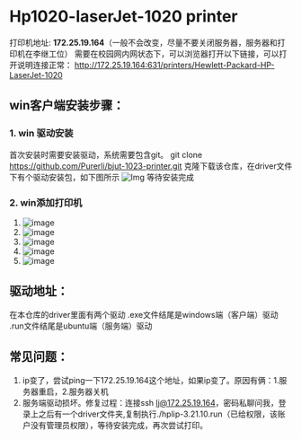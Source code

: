 # Hp1020-laserJet-1020 printer

打印机地址: **172.25.19.164**（一般不会改变，尽量不要关闭服务器，服务器和打印机在李继工位）
需要在校园网内网状态下，可以浏览器打开以下链接，可以打开说明连接正常：
http://172.25.19.164:631/printers/Hewlett-Packard-HP-LaserJet-1020

## win客户端安装步骤：

### 1. win 驱动安装
首次安装时需要安装驱动，系统需要包含git。
git clone https://github.com/Purerli/bjut-1023-printer.git
克隆下载该仓库，在driver文件下有个驱动安装包，如下图所示
![Img](https://git.poker/Purerli/bjut-1023-printer/blob/main/images/image.oo9d5kbq4ls.webp?raw=true)
等待安装完成

### 2. win添加打印机

1. ![image](https://raw.githubusercontent.com/Purerli/image/main/images/printer.4u0lap0zj480.webp)
2. ![image](https://raw.githubusercontent.com/Purerli/image/main/images/printer.5pnx2h6zv8w0.webp)
3. ![image](https://raw.githubusercontent.com/Purerli/image/main/images/2767a57bb0365261d39f849d6a63c1b.6r5d8m0tqm40.webp)
4. ![image](https://git.poker/Purerli/bjut-1023-printer/blob/main/images/image.36t539k38qk0.webp?raw=true)
5. ![image](https://raw.githubusercontent.com/Purerli/image/main/images/6bb286ba1d0891c7ab431bf5dc1a655.53ukib162b80.webp)

## 驱动地址：
在本仓库的driver里面有两个驱动
.exe文件结尾是windows端（客户端）驱动
.run文件结尾是ubuntu端（服务端）驱动


## 常见问题：
1. ip变了，尝试ping一下172.25.19.164这个地址，如果ip变了。原因有俩：1.服务器重启，2.服务器关机
2. 服务端驱动损坏。修复过程：连接ssh lj@172.25.19.164，密码私聊问我，登录上之后有一个driver文件夹,复制执行./hplip-3.21.10.run（已给权限，该账户没有管理员权限），等待安装完成，再次尝试打印。